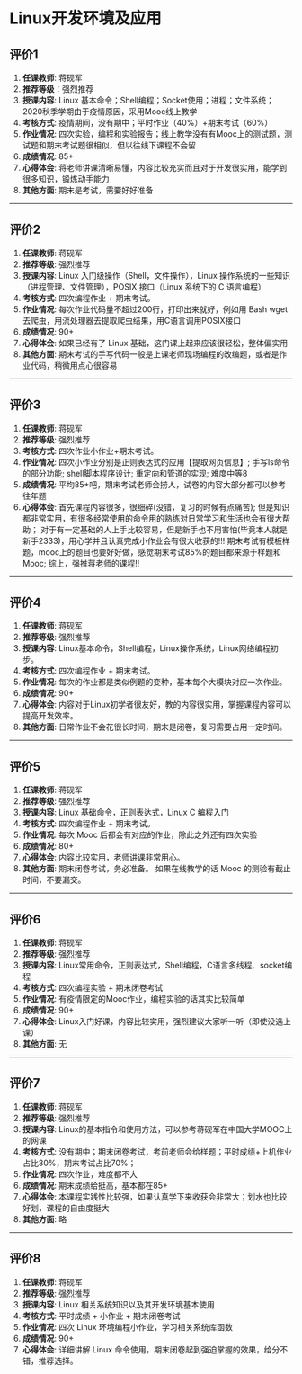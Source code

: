 # Linux开发环境及应用

## 评价1

1. **任课教师**: 蒋砚军
2. **推荐等级**：强烈推荐
3. **授课内容**: Linux 基本命令；Shell编程；Socket使用；进程；文件系统；2020秋季学期由于疫情原因，采用Mooc线上教学
4. **考核方式**: 疫情期间，没有期中；平时作业（40%）+期末考试（60%）
5. **作业情况**: 四次实验，编程和实验报告；线上教学没有有Mooc上的测试题，测试题和期末考试题很相似，但以往线下课程不会留
6. **成绩情况**: 85+
7. **心得体会**: 蒋老师讲课清晰易懂，内容比较充实而且对于开发很实用，能学到很多知识，锻炼动手能力
8. **其他方面**: 期末是考试，需要好好准备

---

## 评价2

1. **任课教师**: 蒋砚军
2. **推荐等级**: 强烈推荐
3. **授课内容**: Linux 入门级操作（Shell，文件操作），Linux 操作系统的一些知识（进程管理、文件管理），POSIX 接口（Linux 系统下的 C 语言编程）
4. **考核方式**: 四次编程作业 + 期末考试。
5. **作业情况**: 每次作业代码量不超过200行，打印出来就好，例如用 Bash wget 去爬虫，用流处理器去提取爬虫结果，用C语言调用POSIX接口
6. **成绩情况**: 90+
7. **心得体会**: 如果已经有了 Linux 基础，这门课上起来应该很轻松，整体偏实用
8. **其他方面**: 期末考试的手写代码一般是上课老师现场编程的改编题，或者是作业代码，稍微用点心很容易

---

## 评价3

1. **任课教师**: 蒋砚军
2. **推荐等级**: 强烈推荐
3. **考核方式**: 四次作业小作业+期末考试。
4. **作业情况**: 四次小作业分别是正则表达式的应用【提取网页信息】; 手写ls命令的部分功能; shell脚本程序设计; 重定向和管道的实现; 难度中等8
5. **成绩情况**: 平均85+吧，期末考试老师会捞人，试卷的内容大部分都可以参考往年题
6. **心得体会**: 首先课程内容很多，很细碎(没错，复习的时候有点痛苦); 但是知识都非常实用，有很多经常使用的命令用的熟练对日常学习和生活也会有很大帮助； 对于有一定基础的人上手比较容易，但是新手也不用害怕(毕竟本人就是新手2333)，用心学并且认真完成小作业会有很大收获的!!! 期末考试有模板样题，mooc上的题目也要好好做，感觉期末考试85%的题目都来源于样题和Mooc; 综上，强推蒋老师的课程!!

---

## 评价4

1. **任课教师**: 蒋砚军
2. **推荐等级**: 强烈推荐
3. **授课内容**: Linux基本命令，Shell编程，Linux操作系统，Linux网络编程初步。
4. **考核方式**: 四次编程作业 + 期末考试。
5. **作业情况**: 每次的作业都是类似例题的变种，基本每个大模块对应一次作业。
6. **成绩情况**: 90+
7. **心得体会**: 内容对于Linux初学者很友好，教的内容很实用，掌握课程内容可以提高开发效率。
8. **其他方面**: 日常作业不会花很长时间，期末是闭卷，复习需要占用一定时间。

---

## 评价5

1. **任课教师**: 蒋砚军
2. **推荐等级**: 强烈推荐
3. **授课内容**: Linux 基础命令，正则表达式，Linux C 编程入门
4. **考核方式**: 四次编程作业 + 期末考试。
5. **作业情况**: 每次 Mooc 后都会有对应的作业，除此之外还有四次实验
6. **成绩情况**: 80+
7. **心得体会**: 内容比较实用，老师讲课非常用心。
8. **其他方面**: 期末闭卷考试，务必准备。 如果在线教学的话 Mooc 的测验有截止时间，不要漏交。

---

## 评价6

1. **任课教师**: 蒋砚军
2. **推荐等级**: 强烈推荐
3. **授课内容**: Linux常用命令，正则表达式，Shell编程，C语言多线程、socket编程
4. **考核方式**: 四次编程实验 + 期末闭卷考试
5. **作业情况**: 有疫情限定的Mooc作业，编程实验的话其实比较简单
6. **成绩情况**: 90+
7. **心得体会**: Linux入门好课，内容比较实用，强烈建议大家听一听（即使没选上课）
8. **其他方面**: 无

---

## 评价7

1. **任课教师**: 蒋砚军
2. **推荐等级**: 强烈推荐
3. **授课内容**: Linux的基本指令和使用方法，可以参考蒋砚军在中国大学MOOC上的网课
4. **考核方式**: 没有期中；期末闭卷考试，考前老师会给样题；平时成绩+上机作业占比30%，期末考试占比70%；
5. **作业情况**: 四次作业，难度都不大
6. **成绩情况**: 期末成绩给挺高，基本都在85+
7. **心得体会**: 本课程实践性比较强，如果认真学下来收获会非常大；划水也比较好划，课程的自由度挺大
8. **其他方面**: 略

---

## 评价8

1. **任课教师**: 蒋砚军
2. **推荐等级**: 强烈推荐
3. **授课内容**: Linux 相关系统知识以及其开发环境基本使用
4. **考核方式**: 平时成绩 + 小作业 + 期末闭卷考试
5. **作业情况**: 四次 Linux 环境编程小作业，学习相关系统库函数
6. **成绩情况**: 90+
7. **心得体会**: 详细讲解 Linux 命令使用，期末闭卷起到强迫掌握的效果，给分不错，推荐选择。
